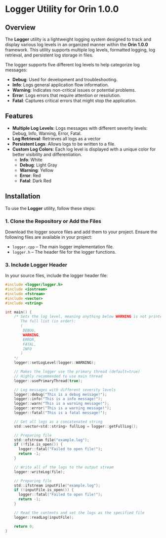 # Logger Utility for Orin 1.0.0

## Overview

The **Logger** utility is a lightweight logging system designed to track and display various log levels in an organized manner within the **Orin 1.0.0** framework. This utility supports multiple log levels, formatted logging, log retrieval, and persistent log storage in files.

The logger supports five different log levels to help categorize log messages:

- **Debug**: Used for development and troubleshooting.
- **Info**: Logs general application flow information.
- **Warning**: Indicates non-critical issues or potential problems.
- **Error**: Logs errors that require attention or resolution.
- **Fatal**: Captures critical errors that might stop the application.

## Features

- **Multiple Log Levels**: Logs messages with different severity levels: Debug, Info, Warning, Error, Fatal.
- **Log Retrieval**: Retrieves all logs as a vector
- **Persistent Logs**: Allows logs to be written to a file.
- **Custom Log Colors**: Each log level is displayed with a unique color for better visibility and differentiation.
  - **Info**: White
  - **Debug**: Light Gray
  - **Warning**: Yellow
  - **Error**: Red
  - **Fatal**: Dark Red

## Installation

To use the **Logger** utility, follow these steps:

### 1. Clone the Repository or Add the Files

Download the logger source files and add them to your project. Ensure the following files are available in your project:

- `logger.cpp` – The main logger implementation file.
- `logger.h` – The header file for the logger functions.

### 3. Include Logger Header

In your source files, include the logger header file:

```c
#include <logger/logger.h>
#include <iostream>
#include <fstream>
#include <vector>
#include <string>

int main() {
    /* Sets the log level, meaning anything below WARNING is not printed.
       The full list (in order):
       (
        DEBUG,
        WARNING,
        ERROR,
        FATAL,
        INFO
       )
    */
    logger::setLogLevel(logger::WARNING);

    // Makes the logger use the primary thread (default=true)
    // Highly recommended to use main thread
    logger::usePrimaryThread(true);

    // Log messages with different severity levels
    logger::debug("This is a debug message!");
    logger::info("This is a info message!");
    logger::warn("This is a warning message!");
    logger::error("This is a warning message!");
    logger::fatal("This is a fatal message!");

    // Get all logs as a concatenated string
    std::vector<std::string> fullLog = logger::getFullLog();

    // Preparing file
    std::ofstream file("example.log");
    if (!file.is_open()) {
      logger::fatal("Failed to open file!");
      return -1;
    }

    // Write all of the logs to the output stream
    logger::writeLog(file);

    // Preparing file
    std::ifstream inputFile("example.log");
    if (!inputFile.is_open()) {
      logger::fatal("Failed to open file!");
      return -1;
    }

    // Read the contents and set the logs as the specified file
    logger::readLog(inputFile);

    return 0;
}
